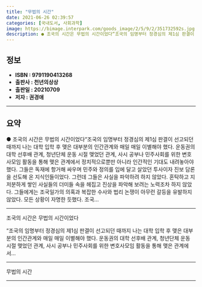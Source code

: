 ```yaml
---
title: "무법의 시간"
date: 2021-06-26 02:39:57
categories: [국내도서, 사회과학]
image: https://bimage.interpark.com/goods_image/2/5/9/2/351732592s.jpg
description: ● 조국의 시간은 무법의 시간이었다“조국의 임명부터 정경심의 제1심 판결이 선고되던 때까지 나는 대학 입학 후 맺은 대부분의 인간관계와 매일 매일 이별해야 했다. 운동권의 대학 선후배 관계, 청년단체 운동 시절 맺었던 관계, 사시 공부나 민주사회를 위한 변호사모임 활동을 통해 맺은 관
---
```


## **정보**

- **ISBN : 9791190413268**
- **출판사 : 천년의상상**
- **출판일 : 20210709**
- **저자 : 권경애**

------



## **요약**

●  조국의 시간은 무법의 시간이었다“조국의 임명부터 정경심의 제1심 판결이 선고되던 때까지 나는 대학 입학 후 맺은 대부분의 인간관계와 매일 매일 이별해야 했다. 운동권의 대학 선후배 관계, 청년단체 운동 시절 맺었던 관계, 사시 공부나 민주사회를 위한 변호사모임 활동을 통해 맺은 관계에서 정치적으로뿐만 아니라 인간적인 기대도 내려놓아야 했다. 그들은 독재에 항거해 싸우며 민주와 정의를 입에 달고 살았던 투사이자 진보 담론을 선도해 온 지식인들이었다. 그런데 그들은 사실을 파악하려 하지 않았다. 혼탁하고 지저분하게 쌓인 사실들의 더미들 속을 헤집고 진상을 파악해 보려는 노력조차 하지 않았다. 그들에게는 조국일가의 의혹과 복잡한 수사와 법리 논쟁이 아무런 갈등을 유발하지 않았다. 모든 상황이 자명한 듯했다. 조국...

------

조국의 시간은 무법의 시간이었다

“조국의 임명부터 정경심의 제1심 판결이 선고되던 때까지 나는 대학 입학 후 맺은 대부분의 인간관계와 매일 매일 이별해야 했다. 운동권의 대학 선후배 관계, 청년단체 운동 시절 맺었던 관계, 사시 공부나 민주사회를 위한 변호사모임 활동을 통해 맺은 관계에서... 

------


무법의 시간 

------


